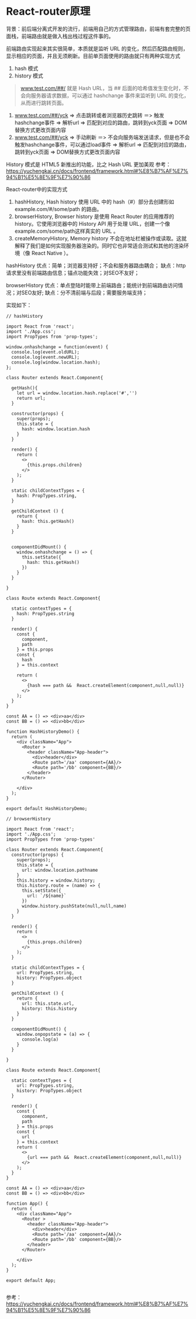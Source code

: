 # React-router原理

背景：前后端分离式开发的流行，前端用自己的方式管理路由，前端有套完整的页面栈，前端路由就是做入栈出栈过程这件事的。   

前端路由实现起来其实很简单，本质就是监听 URL 的变化，然后匹配路由规则，显示相应的页面，并且无须刷新。目前单页面使用的路由就只有两种实现方式

1. hash 模式
2. history 模式

>www.test.com/##/ 就是 Hash URL，当 ## 后面的哈希值发生变化时，不会向服务器请求数据，可以通过 hashchange 事件来监听到 URL 的变化，从而进行跳转页面。

1. www.test.com/##/yck => 点击跳转或者浏览器历史跳转 ＝> 触发hashchange事件 => 解析url => 匹配到对应的路由，跳转到yck页面 => DOM替换方式更改页面内容
2. www.test.com/##/yck => 手动刷新 ＝> 不会向服务端发送请求，但是也不会触发hashchange事件，可以通过load事件 => 解析url => 匹配到对应的路由，跳转到yck页面 => DOM替换方式更改页面内容

History 模式是 HTML5 新推出的功能，比之 Hash URL 更加美观
参考：https://yuchengkai.cn/docs/frontend/framework.html#%E8%B7%AF%E7%94%B1%E5%8E%9F%E7%90%86 

React-router中的实现方式
1. hashHistory, Hash history 使用 URL 中的 hash（#）部分去创建形如 example.com/#/some/path 的路由。
2. browserHistory, Browser history 是使用 React Router 的应用推荐的 history。它使用浏览器中的 History API 用于处理 URL，创建一个像example.com/some/path这样真实的 URL 。
3. createMemoryHistory, Memory history 不会在地址栏被操作或读取。这就解释了我们是如何实现服务器渲染的。同时它也非常适合测试和其他的渲染环境（像 React Native ）。
                   
hashHistory
优点：简单；浏览器支持好；不会和服务器路由耦合；
缺点：http请求里没有前端路由信息；锚点功能失效；对SEO不友好；

browserHistory
优点：单点登陆时能带上前端路由；能统计到前端路由访问情况；对SEO友好;
缺点：分不清前端与后段；需要服务端支持；

实现如下：

```
// hashHistory

import React from 'react';
import './App.css';
import PropTypes from 'prop-types';

window.onhashchange = function(event) {
  console.log(event.oldURL);
  console.log(event.newURL);
  console.log(window.location.hash);
};

class Router extends React.Component{

  getHash(){
    let url = window.location.hash.replace('#','')
    return url;
  }

  constructor(props) {
    super(props);
    this.state = {
      hash: window.location.hash
    }
  }

  render() {
    return (
      <>
        {this.props.children}
      </>
    );
  }

  static childContextTypes = {
    hash: PropTypes.string,
  }

  getChildContext () {
    return {
      hash: this.getHash()
    }
  }


  componentDidMount() {
    window.onhashchange = () => {
      this.setState({
        hash: this.getHash()
      })
    }
  }

}

class Route extends React.Component{

  static contextTypes = {
    hash: PropTypes.string
  }

  render() {
    const {
      component,
      path
    } = this.props
    const {
      hash
    } = this.context

    return (
      <>
        {hash === path &&  React.createElement(component,null,null)}
      </>
    );
  }
}

const AA = () => <div>aa</div>
const BB = () => <div>bb</div>

function HashHistoryDemo() {
  return (
    <div className="App">
      <Router >
        <header className="App-header">
          <div>header</div>
          <Route path='/aa' component={AA}/>
          <Route path='/bb' component={BB}/>
        </header>
      </Router>

    </div>
  );
}

export default HashHistoryDemo;

```

```
// browserHistory

import React from 'react';
import './App.css';
import PropTypes from 'prop-types'

class Router extends React.Component{
  constructor(props) {
    super(props);
    this.state = {
      url: window.location.pathname
    }
    this.history = window.history;
    this.history.route = (name) => {
      this.setState({
        url: `/${name}`
      })
      window.history.pushState(null,null,name)
    }
  }

  render() {
    return (
      <>
        {this.props.children}
      </>
    );
  }

  static childContextTypes = {
    url: PropTypes.string,
    history: PropTypes.object
  }

  getChildContext () {
    return {
      url: this.state.url,
      history: this.history
    }
  }

  componentDidMount() {
    window.onpopstate = (a) => {
      console.log(a)
    }
  }

}

class Route extends React.Component{

  static contextTypes = {
    url: PropTypes.string,
    history: PropTypes.object
  }

  render() {
    const {
      component,
      path
    } = this.props
    const {
      url
    } = this.context
    return (
      <>
        {url === path &&  React.createElement(component,null,null)}
      </>
    );
  }
}

const AA = () => <div>aa</div>
const BB = () => <div>bb</div>

function App() {
  return (
    <div className="App">
      <Router >
        <header className="App-header">
          <div>header</div>
          <Route path='/aa' component={AA}/>
          <Route path='/bb' component={BB}/>
        </header>
      </Router>

    </div>
  );
}

export default App;


```

参考： https://yuchengkai.cn/docs/frontend/framework.html#%E8%B7%AF%E7%94%B1%E5%8E%9F%E7%90%86 
